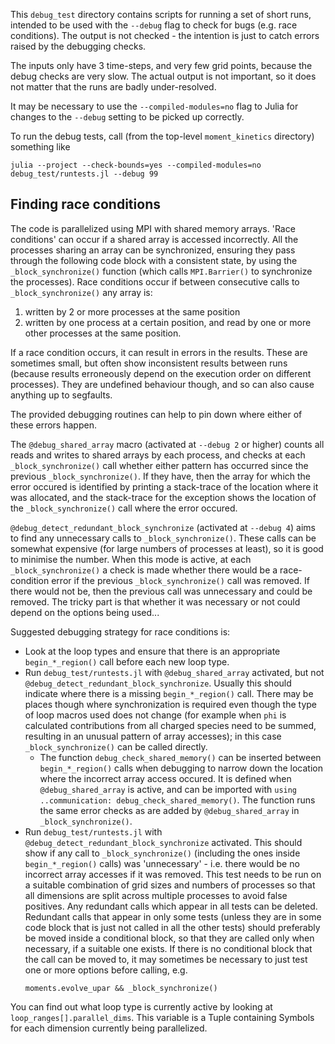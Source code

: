 This `debug_test` directory contains scripts for running a set of short runs, intended
to be used with the `--debug` flag to check for bugs (e.g. race conditions).
The output is not checked - the intention is just to catch errors raised by the
debugging checks.

The inputs only have 3 time-steps, and very few grid points, because the debug checks
are very slow. The actual output is not important, so it does not matter that the runs
are badly under-resolved.

It may be necessary to use the `--compiled-modules=no` flag to Julia for changes
to the `--debug` setting to be picked up correctly.

To run the debug tests, call (from the top-level `moment_kinetics` directory)
something like
```
julia --project --check-bounds=yes --compiled-modules=no debug_test/runtests.jl --debug 99
```

Finding race conditions
-----------------------
The code is parallelized using MPI with shared memory arrays. 'Race conditions'
can occur if a shared array is accessed incorrectly. All the processes sharing
an array can be synchronized, ensuring they pass through the following code
block with a consistent state, by using the `_block_synchronize()` function
(which calls `MPI.Barrier()` to synchronize the processes). Race conditions
occur if between consecutive calls to `_block_synchronize()` any array is:
1. written by 2 or more processes at the same position
2. written by one process at a certain position, and read by one or more other
   processes at the same position.

If a race condition occurs, it can result in errors in the results. These are
sometimes small, but often show inconsistent results between runs (because
results erroneously depend on the execution order on different processes). They
are undefined behaviour though, and so can also cause anything up to segfaults.

The provided debugging routines can help to pin down where either of these
errors happen.

The `@debug_shared_array` macro (activated at `--debug 2` or
higher) counts all reads and writes to shared arrays by each process, and
checks at each `_block_synchronize()` call whether either pattern has occurred
since the previous `_block_synchronize()`. If they have, then the array for
which the error occured is identified by printing a stack-trace of the location
where it was allocated, and the stack-trace for the exception shows the
location of the `_block_synchronize()` call where the error occured.

`@debug_detect_redundant_block_synchronize` (activated at `--debug 4`) aims to
find any unnecessary calls to `_block_synchronize()`. These calls can be
somewhat expensive (for large numbers of processes at least), so it is good to
minimise the number. When this mode is active, at each `_block_synchronize()` a
check is made whether there would be a race-condition error if the previous
`_block_synchronize()` call was removed. If there would not be, then the
previous call was unnecessary and could be removed. The tricky part is that
whether it was necessary or not could depend on the options being used...

Suggested debugging strategy for race conditions is:
* Look at the loop types and ensure that there is an appropriate
  `begin_*_region()` call before each new loop type.
* Run `debug_test/runtests.jl` with `@debug_shared_array` activated, but not
  `@debug_detect_redundant_block_synchronize`. Usually this should indicate
  where there is a missing `begin_*_region()` call. There may be places though
  where synchronization is required even though the type of loop macros used
  does not change (for example when `phi` is calculated contributions from all
  charged species need to be summed, resulting in an unusual pattern of array
  accesses); in this case `_block_synchronize()` can be called directly.
    * The function `debug_check_shared_memory()` can be inserted between
      `begin_*_region()` calls when debugging to narrow down the location where
      the incorrect array access occured. It is defined when
      `@debug_shared_array` is active, and can be imported with `using
      ..communication: debug_check_shared_memory()`. The function runs the same
      error checks as are added by `@debug_shared_array` in
      `_block_synchronize()`.
* Run `debug_test/runtests.jl` with `@debug_detect_redundant_block_synchronize`
  activated. This should show if any call to `_block_synchronize()` (including
  the ones inside `begin_*_region()` calls) was 'unnecessary' - i.e. there
  would be no incorrect array accesses if it was removed. This test needs to be
  run on a suitable combination of grid sizes and numbers of processes so that
  all dimensions are split across multiple processes to avoid false positives.
  Any redundant calls which appear in all tests can be deleted.  Redundant
  calls that appear in only some tests (unless they are in some code block that
  is just not called in all the other tests) should preferably be moved inside
  a conditional block, so that they are called only when necessary, if a
  suitable one exists. If there is no conditional block that the call can be
  moved to, it may sometimes be necessary to just test one or more options
  before calling, e.g.
  ```
  moments.evolve_upar && _block_synchronize()
  ```

You can find out what loop type is currently active by looking at
`loop_ranges[].parallel_dims`. This variable is a Tuple containing Symbols for
each dimension currently being parallelized.
